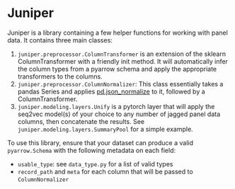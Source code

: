 # Juniper

Juniper is a library containing a few helper functions for working with panel data. It contains three main classes:

1. `juniper.preprocessor.ColumnTransformer` is an extension of the sklearn ColumnTransformer with a friendly init method. It will automatically infer the column types from a pyarrow schema and apply the appropriate transformers to the columns.
2. `juniper.preprocessor.ColumnNormalizer`: This class essentially takes a pandas Series and applies [pd.json_normalize](https://pandas.pydata.org/pandas-docs/stable/reference/api/pandas.json_normalize.html) to it, followed by a ColumnTransformer.
3. `juniper.modeling.layers.Unify` is a pytorch layer that will apply the seq2vec model(s) of your choice to any number of jagged panel data columns, then concatenate the results. See `juniper.modeling.layers.SummaryPool` for a simple example.

To use this library, ensure that your dataset can produce a valid `pyarrow.Schema` with the following metadata on each field:
- `usable_type`: see `data_type.py` for a list of valid types
- `record_path` and `meta` for each column that will be passed to `ColumnNormalizer`